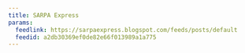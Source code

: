 ```yaml
---
title: SARPA Express
params:
  feedlink: https://sarpaexpress.blogspot.com/feeds/posts/default
  feedid: a2db30369ef0de82e66f013989a1a775
---
```

